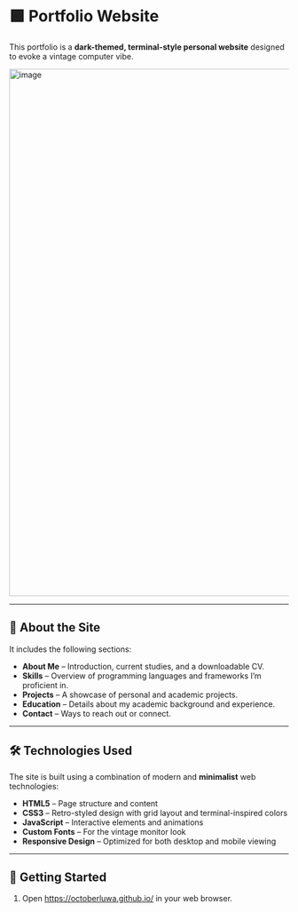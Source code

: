 # 🟩 Portfolio Website 

This portfolio is a **dark-themed, terminal-style personal website** designed to evoke a vintage computer vibe.

<img width="1919" height="950" alt="image" src="https://github.com/user-attachments/assets/c29af61f-0c93-438d-9547-6110903816dd" />

---

## 🧩 About the Site

It includes the following sections:

- **About Me** – Introduction, current studies, and a downloadable CV.
- **Skills** – Overview of programming languages and frameworks I’m proficient in.
- **Projects** – A showcase of personal and academic projects.
- **Education** – Details about my academic background and experience.
- **Contact** – Ways to reach out or connect.

---

## 🛠️ Technologies Used

The site is built using a combination of modern and **minimalist** web technologies:

- **HTML5** – Page structure and content
- **CSS3** – Retro-styled design with grid layout and terminal-inspired colors
- **JavaScript** – Interactive elements and animations
- **Custom Fonts** – For the vintage monitor look
- **Responsive Design** – Optimized for both desktop and mobile viewing

---

## 🚀 Getting Started

1. Open https://octoberluwa.github.io/ in your web browser.
